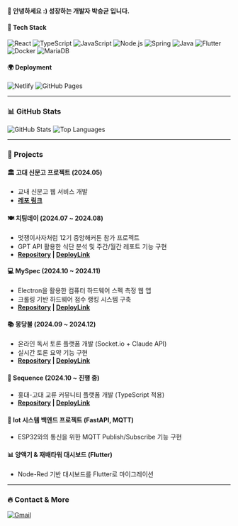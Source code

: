 #### 👋 안녕하세요 :) **성장하는 개발자** 박승균 입니다.

#### 🚀 Tech Stack
![React](https://img.shields.io/badge/React-61DAFB?style=flat&logo=react&logoColor=white)
![TypeScript](https://img.shields.io/badge/TypeScript-3178C6?style=flat&logo=typescript&logoColor=white)
![JavaScript](https://img.shields.io/badge/JavaScript-F7DF1E?style=flat&logo=javascript&logoColor=black)
![Node.js](https://img.shields.io/badge/Node.js-339933?style=flat&logo=node.js&logoColor=white)
![Spring](https://img.shields.io/badge/Spring-6DB33F?style=flat&logo=spring&logoColor=white)
![Java](https://img.shields.io/badge/Java-007396?style=flat&logo=openjdk&logoColor=white)
![Flutter](https://img.shields.io/badge/Flutter-02569B?style=flat&logo=flutter&logoColor=white)
![Docker](https://img.shields.io/badge/Docker-2496ED?style=flat&logo=docker&logoColor=white)
![MariaDB](https://img.shields.io/badge/MariaDB-003545?style=flat&logo=mariadb&logoColor=white)

#### 🌍 Deployment
![Netlify](https://img.shields.io/badge/Netlify-00C7B7?style=flat&logo=netlify&logoColor=white)
![GitHub Pages](https://img.shields.io/badge/GitHub%20Pages-222222?style=flat&logo=githubpages&logoColor=white)

---

### 📊 GitHub Stats
![GitHub Stats](https://github-readme-stats.vercel.app/api?username=seungyun-Park&show_icons=true&theme=radical)
![Top Languages](https://github-readme-stats.vercel.app/api/top-langs/?username=seungyun-Park&layout=compact&theme=radical)

---

### 💼 Projects

#### 🏛 고대 신문고 프로젝트 (2024.05)
- 교내 신문고 웹 서비스 개발
- **[레포 링크](#https://github.com/seungyun-Park/udr-project)**

#### 🍽 치팅데이 (2024.07 ~ 2024.08)
- 멋쟁이사자처럼 12기 중앙해커톤 참가 프로젝트
- GPT API 활용한 식단 분석 및 주간/월간 레포트 기능 구현
- **[Repository](https://github.com/Live-Healthy-Die-Healthy/FrontEnd) | [DeployLink](https://live-healthy-die-healthy.github.io/FrontEnd/)**

#### 💻 MySpec (2024.10 ~ 2024.11)
- Electron을 활용한 컴퓨터 하드웨어 스펙 측정 웹 앱
- 크롤링 기반 하드웨어 점수 랭킹 시스템 구축
- **[Repository](https://github.com/CapstonDesign-2) | [DeployLink](https://lustrous-starburst-fc4ad8.netlify.app/)**

#### 📚 몽당불 (2024.09 ~ 2024.12)
- 온라인 독서 토론 플랫폼 개발 (Socket.io + Claude API)
- 실시간 토론 요약 기능 구현
- **[Repository](https://github.com/OnelineBookClass) | [DeployLink](https://mongdangbul.netlify.app/main)**

#### 🔗 Sequence (2024.10 ~ 진행 중)
- 홍대-고대 교류 커뮤니티 플랫폼 개발 (TypeScript 적용)
- **[Repository](https://github.com/seungyun-Park/sequence) | [DeployLink](https://seungyun-park.github.io/sequence/)**

#### 🌱 Iot 시스템 백엔드 프로젝트 (FastAPI, MQTT)
- ESP32와의 통신을 위한 MQTT Publish/Subscribe 기능 구현

#### 📊 양액기 & 재배타워 대시보드 (Flutter)
- Node-Red 기반 대시보드를 Flutter로 마이그레이션

---

### 🔥 Contact & More
[![Gmail](https://img.shields.io/badge/Gmail-D14836?style=flat&logo=gmail&logoColor=white)](mailto:tmdrbs0925@gmail.com)
